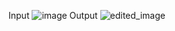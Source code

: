Input ![image](https://user-images.githubusercontent.com/50178378/87254645-56c3e180-c45a-11ea-92b3-e6ad26d5d896.jpeg) 
Output ![edited_image](https://user-images.githubusercontent.com/50178378/87254672-84108f80-c45a-11ea-8ac7-c4abbb571863.png)
